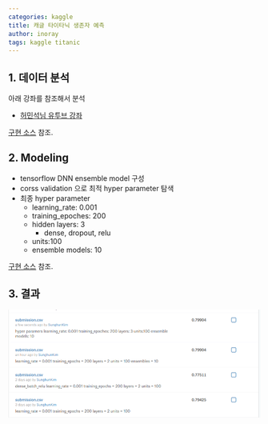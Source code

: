 ```yaml
---
categories: kaggle
title: 캐글 타이타닉 생존자 예측
author: inoray
tags: kaggle titanic
---
```



## 1. 데이터 분석

아래 강좌를 참조해서 분석

- [허민석님 유투브 강좌](https://www.youtube.com/watch?v=aqp_9HV58Ls)

[구현 소스](https://github.com/inoray/ML_DL_Tensorflow_study/tree/master/season_02_Kaggle/01_Titanic_Machine_Learning_from_Disaster/김성헌/김성헌_타이타닉_데이터분석.ipynb) 참조.



## 2. Modeling

- tensorflow DNN ensemble model 구성
- corss validation 으로 최적 hyper parameter 탐색
- 최종 hyper parameter
  - learning_rate: 0.001
  - training_epoches: 200
  - hidden layers: 3
    - dense, dropout, relu
  - units:100
  - ensemble models: 10

[구현 소스](https://github.com/inoray/ML_DL_Tensorflow_study/tree/master/season_02_Kaggle/01_Titanic_Machine_Learning_from_Disaster/김성헌/김성헌_타이타닉_DNN_Ensemble.ipynb) 참조.



## 3. 결과

![결과](/assets/images/2018-05-05-kaggle-taitanic/김성헌_타이타닉_DNN_Ensemble.png)
